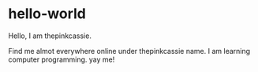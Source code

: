 # hello-world

Hello, I am thepinkcassie.

Find me almot everywhere online under thepinkcassie name.
I am learning computer programming. yay me!
